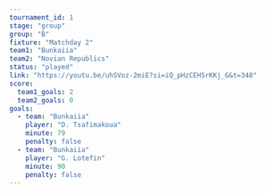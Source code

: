 ```yaml
---
tournament_id: 1
stage: "group"
group: "B"
fixture: "Matchday 2"
team1: "Bunkaiia"
team2: "Novian Republics"
status: "played"
link: "https://youtu.be/uhSVoz-2miE?si=iQ_pHzCEH5rKKj_G&t=348"
score:
  team1_goals: 2
  team2_goals: 0
goals:
  - team: "Bunkaiia"
    player: "D. Tsafimakoua"
    minute: 79
    penalty: false
  - team: "Bunkaiia"
    player: "G. Lotefin"
    minute: 90
    penalty: false
---
```

